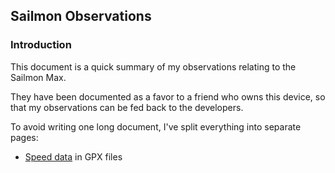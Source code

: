 ## Sailmon Observations

### Introduction

This document is a quick summary of my observations relating to the Sailmon Max.

They have been documented as a favor to a friend who owns this device, so that my observations can be fed back to the developers.

To avoid writing one long document, I've split everything into separate pages:

- [Speed data](speed.md) in GPX files

